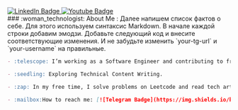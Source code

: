 <div id="badges">
  <a href="your-linkedin-URL">
    <img src="https://img.shields.io/badge/LinkedIn-blue?style=for-the-badge&logo=linkedin&logoColor=white" alt="LinkedIn Badge"/>
  </a>
  <a href="your-telegram-URL">
    <img src="https://img.shields.io/badge/YouTube-red?style=for-the-badge&logo=youtube&logoColor=white" alt="Youtube Badge"/>
  </a>
</div>
### :woman_technologist: About Me :
Далее напишем список фактов о себе. Для этого используем синтаксис Markdown. В начале каждой строки добавим эмодзи. Добавьте следующий код и внесите соответствующие изменения. И не забудьте изменить `your-tg-url` и `your-username` на правильные.

```markdown
- :telescope: I’m working as a Software Engineer and contributing to frontend and backend for building web applications.

- :seedling: Exploring Technical Content Writing.

- :zap: In my free time, I solve problems on Leetcode and read tech articles.

- :mailbox:How to reach me: [![Telegram Badge](https://img.shields.io/badge/-your-username-blue?style=flat&logo=Telegram&logoColor=white)](your-tg-url)
```
